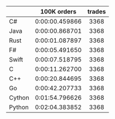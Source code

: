 ||100K orders|trades|
-|:-:|:-:|
|C#|0:00:00.459866|3368|
|Java|0:00:00.868701|3368|
|Rust|0:00:01.087897|3368|
|F#|0:00:05.491650|3368|
|Swift|0:00:07.518795|3368|
|C|0:00:11.262700|3368|
|C++|0:00:20.844695|3368|
|Go|0:00:42.207733|3368|
|Cython|0:01:54.796626|3368|
|Python|0:02:04.383852|3368|


